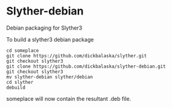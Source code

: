 # Slyther-debian
Debian packaging for Slyther3

To build a slyther3 debian package

	cd someplace
	git clone https://github.com/dickbalaska/slyther.git
	git checkout slyther3
	git clone https://github.com/dickbalaska/slyther-debian.git
	git checkout slyther3
	mv slyther-debian slyther/debian
	cd slyther
	debuild

someplace will now contain the resultant .deb file.
